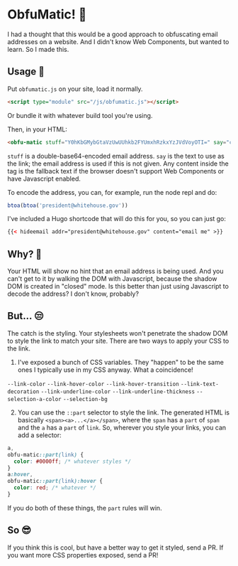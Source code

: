 # ObfuMatic! 🥸

I had a thought that this would be a good approach to obfuscating email
addresses on a website. And I didn't know Web Components, but wanted to
learn. So I made this.

## Usage 🚧

Put `obfumatic.js` on your site, load it normally.

```html
<script type="module" src="/js/obfumatic.js"></script>
```

Or bundle it with whatever build tool you're using.

Then, in your HTML:

```html
<obfu-matic stuff="Y0hKbGMybGtaVzUwUUhkb2FYUmxhRzkxYzJVdVoyOTI=" say="contact me">Fallback text</obfu-matic>
```

`stuff` is a double-base64-encoded email address. `say` is the text to
use as the link; the email address is used if this is not given. Any
content inside the tag is the fallback text if the browser doesn't
support Web Components or have Javascript enabled.

To encode the address, you can, for example, run the node repl and do:

```js
btoa(btoa('president@whitehouse.gov'))
```

I've included a Hugo shortcode that will do this for you, so you can
just go:

```html
{{< hideemail addr="president@whitehouse.gov" content="email me" >}}
```

## Why? 🤔

Your HTML will show no hint that an email address is being used.
And you can't get to it by walking the DOM with Javascript, because
the shadow DOM is created in "closed" mode. Is this better than just
using Javascript to decode the address? I don't know, probably?

## But... 😒

The catch is the styling. Your stylesheets won't penetrate the shadow
DOM to style the link to match your site. There are two ways to apply
your CSS to the link.

1. I've exposed a bunch of CSS variables. They "happen" to be the same
ones I typically use in my CSS anyway. What a coincidence!

`--link-color`
`--link-hover-color`
`--link-hover-transition`
`--link-text-decoration`
`--link-underline-color`
`--link-underline-thickness`
`--selection-a-color`
`--selection-bg`

2. You can use the `::part` selector to style the link. The generated
HTML is basically `<span><a>...</a></span>`, where the `span` has a
`part` of `span` and the `a` has a `part` of `link`. So, wherever you
style your links, you can add a selector:

```css
a,
obfu-matic::part(link) {
  color: #0000ff; /* whatever styles */
}
a:hover,
obfu-matic::part(link):hover {
  color: red; /* whatever */
}
```

If you do both of these things, the `part` rules will win.

## So 😎

If you think this is cool, but have a better way to get it styled,
send a PR. If you want more CSS properties exposed, send a PR!
